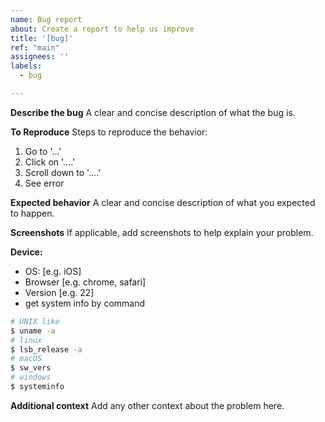 ```yaml
---
name: Bug report
about: Create a report to help us improve
title: '[bug]'
ref: "main"
assignees: ''
labels:
  - bug

---
```


**Describe the bug**
A clear and concise description of what the bug is.

**To Reproduce**
Steps to reproduce the behavior:
1. Go to '...'
2. Click on '....'
3. Scroll down to '....'
4. See error

**Expected behavior**
A clear and concise description of what you expected to happen.

**Screenshots**
If applicable, add screenshots to help explain your problem.

**Device:**
- OS: [e.g. iOS]
- Browser [e.g. chrome, safari]
- Version [e.g. 22]
- get system info by command
```bash
# UNIX like
$ uname -a
# linux
$ lsb_release -a
# macOS
$ sw_vers
# windows
$ systeminfo
```

**Additional context**
Add any other context about the problem here.